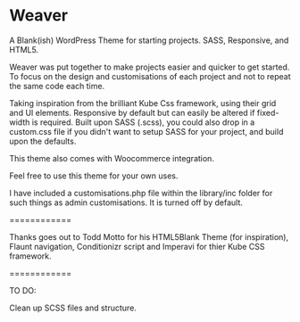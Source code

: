 Weaver
============

A Blank(ish) WordPress Theme for starting projects. SASS, Responsive, and HTML5.

Weaver was put together to make projects easier and quicker to get started. To focus on the design and customisations of each project and not to repeat the same code each time.

Taking inspiration from the brilliant Kube Css framework, using their grid and UI elements. Responsive by default but can easily be altered if fixed-width is required. Built upon SASS (.scss), you could also drop in a custom.css file if you didn't want to setup SASS for your project, and build upon the defaults.

This theme also comes with Woocommerce integration.

Feel free to use this theme for your own uses.

I have included a customisations.php file within the library/inc folder for such things as admin customisations. It is turned off by default.

============

Thanks goes out to Todd Motto for his HTML5Blank Theme (for inspiration), Flaunt navigation, Conditionizr script and Imperavi for thier Kube CSS framework.

============

TO DO:

Clean up SCSS files and structure.